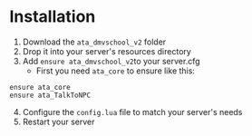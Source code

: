 # Installation

1. Download the `ata_dmvschool_v2` folder
2. Drop it into your server's resources directory
3. Add `ensure ata_dmvschool_v2`to your server.cfg
   * First you need `ata_core` to ensure like this:

```
ensure ata_core
ensure ata_TalkToNPC
```

4. Configure the `config.lua` file to match your server's needs
5. Restart your server
